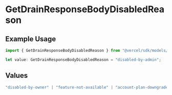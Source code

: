 # GetDrainResponseBodyDisabledReason

## Example Usage

```typescript
import { GetDrainResponseBodyDisabledReason } from "@vercel/sdk/models/getdrainop.js";

let value: GetDrainResponseBodyDisabledReason = "disabled-by-admin";
```

## Values

```typescript
"disabled-by-owner" | "feature-not-available" | "account-plan-downgrade" | "disabled-by-admin"
```
